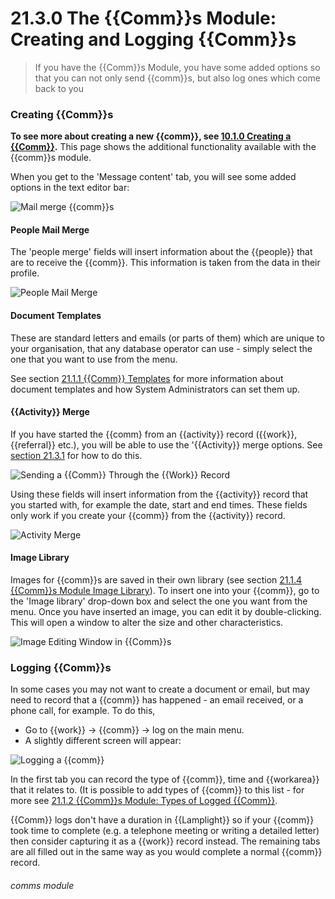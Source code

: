 # 21.3.0 The {{Comm}}s Module: Creating and Logging {{Comm}}s

> If you have the {{Comm}}s Module, you have some added options so that you can not only send {{comm}}s, but also log ones which come back to you



### Creating {{Comm}}s

**To see more about creating a new {{comm}}, see [10.1.0 Creating a {{Comm}}](/help/index/p/10.1.0).**  This page shows the additional functionality available with the {{comm}}s module.

When you  get to the 'Message content' tab, you will see some added options in the text editor bar:

![Mail merge {{comm}}s](21.3.0b.png)

#### People Mail Merge
The 'people merge' fields will insert information about the {{people}} that are to receive the {{comm}}. This information is taken from the data in their profile.

![People Mail Merge](21.3.0a.png)

#### Document Templates
These are standard letters and emails (or parts of them) which are unique to your organisation, that any database operator can use - simply select the one that you want to use from the menu.  
   
See section [21.1.1  {{Comm}} Templates](/help/index/p/21.1.1) for more information about document templates and how System Administrators can set them up.

#### {{Activity}} Merge
If you have started the {{comm} from an {{activity}} record ({{work}}, {{referral}} etc.), you will be able to use the '{{Activity}} merge options.  See [section 21.3.1](/help/index/p/21.3.1) for how to do this.
  
  ![Sending a {{Comm}} Through the {{Work}} Record](21.3.0c.png)
  
Using these fields will insert information from the {{activity}} record that you started with, for example the date, start and end times.  These fields only work if you create your {{comm}} from the {{activity}} record.
  
  ![Activity Merge](21.3.0d.png)
  
#### Image Library
Images for {{comm}}s are saved in their own library (see section [21.1.4  {{Comm}}s Module Image Library](/help/index/p/21.1.4)).  To insert one into your {{comm}}, go to the 'Image library' drop-down box and select the one you want from the menu.  Once you have inserted an image, you can edit it by double-clicking. This will open a window to alter the size and other characteristics. 

![Image Editing Window in {{Comm}}s](21.3.0e.png)

### Logging {{Comm}}s  

In some cases you may not want to create a document or email, but may need to record that a {{comm}} has happened - an email received, or a phone call, for example.  To do this,

- Go to {{work}} -> {{comm}} -> log on the main menu. 
- A slightly different screen will appear:

![Logging a {{comm}}](89a.png)

In the first tab you can record the type of {{comm}}, time and {{workarea}} that it relates to. (It is possible to add types of {{comm}} to this list - for more see [21.1.2 {{Comm}}s Module: Types of Logged {{Comm}}](/help/index/p/21.1.2).

{{Comm}} logs don't have a duration in {{Lamplight}} so if your {{comm}} took time to complete (e.g. a telephone meeting or writing a detailed letter) then consider capturing it as a {{work}} record instead.  The remaining tabs are all filled out in the same way as you would complete a normal {{comm}} record.


###### comms module
